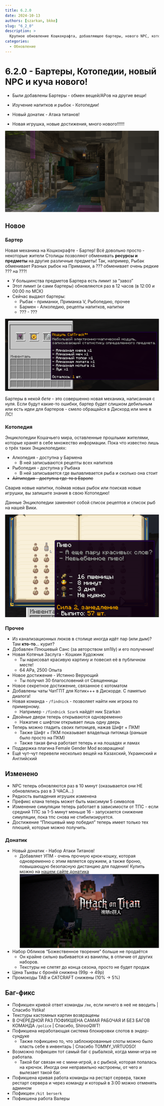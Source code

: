 ```yaml
---
title: 6.2.0
date: 2024-10-13
authors: [szarkan, bkke]
slug: "6_2_0"
description: >
  Крупное обновление Кошкокрафта, добавляющее бартеры, нового NPC, котопедии и много другого!
categories:
  - Обновление
---
```


# 6.2.0 - Бартеры, Котопедии, новый NPC и куча нового!

- Были добавлены Бартеры - обмен вещей/АРов на другие вещи!

- Изучение напитков и рыбок - Котопедии!

- Новый донатик - Атака титанов!

- Новая игрушка, новые достижения, много нового!!!!!!

![Скрин обновления 6.2.0](/assets/updates/6_2_0/preview.png)

<!-- more -->

## Новое

### Бартер

Новая механика на Кошкокрафте - Бартер! Всё довольно просто - некоторые жители Столицы позволяют обменивать **ресурсы и предметы** на другие различные предметы! Так, например, Рыбак обменивает Разных рыбок на Приманки, а ??? обменивает очень редкие ??? на ???!

- У большинства предметов Бартера есть лимит за “завоз”
- Этот лимит (и сами бартеры) обновляются раз в 12 часов (в 12:00 и 00:00 по МСК)
- Сейчас выдают бартеры:
    - Рыбак - приманки, Приманка V, Рыбопедию, прочее
    - Бармен - Алкопедию, рецепты напитков, напитки
    - ??? - ???

![Пример бартеров](/assets/updates/6_2_0/barter.png)

Бартеры в некой *бете* - это совершенно новая механика, написанная с нуля. Если будут какие-то ошибки, бартер будет слишком дебильным или есть идеи для бартеров - смело обращайся в Дискорд или мне в ЛС!

### Котопедия

Энциклопедии Кошачьего мира, оставленные прошлыми жителями, которые хранят в себе множество информации. Пока что известно лишь о трёх таких Энциклопедиях:

- Алкопедия - доступна у Бармена
    - В ней записываются рецепты всех напитков
- Рыбопедия - доступна у Рыбака
    - В ней записывается где вылавливается рыба и сколько она стоит
- ~~Айтипедия - доступна где-то в Европе~~

Сварив новые напитки, поймав новых рыбок или поискав новые игрушки, вы запишите знания в свою Котопедию!

Данные Энциклопедии заменяют собой список рецептов и список рыб на нашей Вики.

![Пример Котопедии](/assets/updates/6_2_0/alkopedia.png)

### Прочее

- Из канализационных люков в столице иногда идёт пар (или дым)? Там **кто-то**… курит?
- Добавлен Плюшевый Санс (за авторством sm1lly) и его получение!
- Новая Котячья Заслуга - Кошкин Художник
    - Ты нарисовал красивую картину и повесил её в публичном месте!
    - 64 АРа, 2500 Опыта
- Новое достижение - Истинно Верующий
    - Ты получил 30 благословений от Священницы
- Новое секретное достижение, связанное с котоматом
- Добавлены чаты ЧатГПТ для Котик+++ в Дискорде. С памятью диалога!
- Новая команда - `/findnick` - позволяет найти ник игрока по примерному.
    - Например - `/findnick Szark` найдёт ник Szarkan
- Двойные двери теперь открываются одновременно
    - Нажатие с шифтом открывает лишь одну дверь
- Теперь можно гладить своих питомцев, нажав Шифт + ПКМ!
    - Также Шифт + ПКМ показывает владельца питомца (раньше было просто на ПКМ)
    - Также такая фича работает теперь и на лошадях и ламах
- Поддержка плагина Female Gender Mod возвращена!
- Ещё чут-чут перевели несколько вещей на Казахский, Украинский и Английский

## Изменено

- NPC теперь обновляются раз в 10 минут (оказывается они НЕ обновлялись раз в 3 ЧАСА…)
- Редкость выпадения игрушек изменена
- Префикс клана теперь может быть максимум 5 символов
- Изменение симуляции теперь работает в зависимости от ТПС - если средний ТПС за 1-5 минут меньше 16 - запускается снижение симуляции, пока тпс снова не стибилизируется.
- Достижение “Плюшевый мир победил” теперь имеет только тех плюшей, которые можно получить.

### Донатик

- Новый донатик - Набор Атаки Титанов!
    - Добавляет УПМ - очень прочную крюк-кошку, которая одновременно с этим является оружием, а также броню, повышающую безопасную дистанцию для падения! Купить можно на [нашем сайте донатика](https://donate.catcraftmc.ru)
    ![Плашка доната набора Атаки Титанов](/assets/updates/6_2_0/aot.jpg)
- Набор Обликов “Божественное творение” больше не продаётся
    - Он крайне сильно выбивается из ваниллы, в отличие от других наборов.
    - Текстуры не слетят до конца сезона, просто не будет продаж
- Цена Тыквы с бронёй снижена (99р → 49р)
- Промокоды TAB и CATCRAFT снижены (10% → 5%)

## Баг-фикс

- Пофикшен кривой ответ команды `/me`, если ничего в неё не вводить | Спасибо Ystika!
- Текстуры кастомных картин возвращены
- В ОЧЕРЕДНОЙ РАЗ ПОФИКШЕНА САМАЯ РАБОЧАЯ И БЕЗ БАГОВ КОМАНДА `/police` | Спасибо, ShirooQWT!
- Пофикшена неработающая система блокировки слотов в эндер-сундуке
    - Также пофикшено то, что заблокированные слоты можно было класть себе в инвентарь | Спасибо TOMMY_VIRTUOSO!
- Возможно пофикшен тот самый баг с рыбалкой, когда мини-игра не работала.
    - Такой баг связан не с мини-игрой, а с рыбкой, которая попалась на крючок. Иногда они неправильно настроены, от чего и вылезает такой баг.
- Пофикшена кривая работа команды на рестарт сервера, также рестарт сервера и через команду и который в 3:00 можно отменять админом
- Пофикшен `/kit berserk`
- Пофикшена работа Валеры